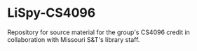 # LiSpy-CS4096
Repository for source material for the group's CS4096 credit in collaboration with Missouri S&amp;T's library staff.
